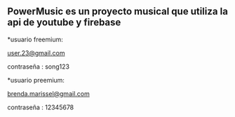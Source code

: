 PowerMusic es un proyecto musical que utiliza la api de youtube y firebase 
--------------------------------
*usuario freemium:

user.23@gmail.com

contraseña : song123

*usuario preemium:

brenda.marissel@gmail.com

contraseña : 12345678
